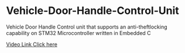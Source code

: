 # Vehicle-Door-Handle-Control-Unit
Vehicle Door Handle Control unit that supports an anti-theftlocking capability on STM32 Microcontroller written in Embedded C

[Video Link Click here](https://drive.google.com/file/d/1SddModugEU6Uf6YCE7URc0DHOByPp5px/view?usp=sharing)